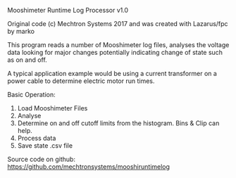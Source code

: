 Mooshimeter Runtime Log Processor v1.0

Original code (c) Mechtron Systems 2017 and was created with Lazarus/fpc by marko 

This program reads a number of Mooshimeter log files, 
analyses the voltage data looking for major changes potentially indicating 
change of state such as on and off.

A typical application example would be using a current transformer on a 
power cable to determine electric motor run times.

Basic Operation:
1. Load Mooshimeter Files
2. Analyse
3. Determine on and off cutoff limits from the histogram.  Bins & Clip can help.
4. Process data
5. Save state .csv file 

Source code on github: https://github.com/mechtronsystems/mooshiruntimelog


